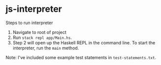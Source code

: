 # js-interpreter

Steps to run interpreter



1) Navigate to root of project
2) Run `stack repl app/Main.hs`.
3) Step 2 will open up the Haskell REPL in the command line.  To start the interpreter, run the `main` method.

Note:  I've included some example test statements in `test-statements.txt`.
